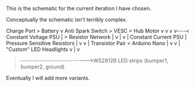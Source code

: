 This is the schematic for the current iteration I have chosen.

Conceptually the schematic isn't terribly complex.

Charge Port > Battery
                v
          Anti Spark Switch > VESC > Hub Motor
                v              v v
 v----< Constant Voltage PSU   | >   Resistor Network
 |              v              |            v
 |      Constant Current PSU   |     Pressure Sensitive Resistors
 |              v              v
 |        Transistor Pair   <  Arduino Nano
 |              v              v
 |    "Custom" LED Headlights  v
 |                             v
 >---------------------------->WS2812B LED strips (bumper1, bumper2, ground)

Eventually I will add more variants.
